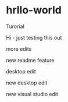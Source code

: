 # hrllo-world
Turorial

Hi - just testing this out

more edits

new readme feature

desktop edit

new desktop edit

new visual studio edit